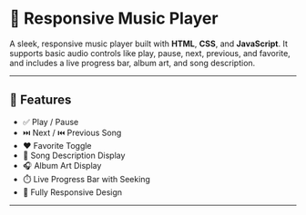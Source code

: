 # 🎵 Responsive Music Player

A sleek, responsive music player built with **HTML**, **CSS**, and **JavaScript**. It supports basic audio controls like play, pause, next, previous, and favorite, and includes a live progress bar, album art, and song description.

---

## 🌟 Features

- ✅ Play / Pause
- ⏭️ Next / ⏮️ Previous Song
- ❤️ Favorite Toggle
- 📖 Song Description Display
- 🎧 Album Art Display
- ⏱️ Live Progress Bar with Seeking
- 📱 Fully Responsive Design

---


